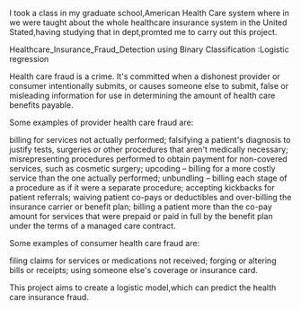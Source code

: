 I took a class in my graduate school,American Health Care system where in we were taught about the whole healthcare insurance system in the United Stated,having studying that in dept,promted me to carry out this project.

Healthcare_Insurance_Fraud_Detection using Binary Classification :Logistic regression

Health care fraud is a crime. It's committed when a dishonest provider or consumer intentionally submits, or causes someone else to submit, false or misleading information for use in determining the amount of health care benefits payable.

Some examples of provider health care fraud are:

billing for services not actually performed;
falsifying a patient's diagnosis to justify tests, surgeries or other procedures that aren't medically necessary;
misrepresenting procedures performed to obtain payment for non-covered services, such as cosmetic surgery;
upcoding – billing for a more costly service than the one actually performed;
unbundling – billing each stage of a procedure as if it were a separate procedure;
accepting kickbacks for patient referrals;
waiving patient co-pays or deductibles and over-billing the insurance carrier or benefit plan;
billing a patient more than the co-pay amount for services that were prepaid or paid in full by the benefit plan under the terms of a managed care contract.


Some examples of consumer health care fraud are:

filing claims for services or medications not received;
forging or altering bills or receipts;
using someone else's coverage or insurance card.

This project aims to create a logistic model,which can predict the health care insurance fraud.


